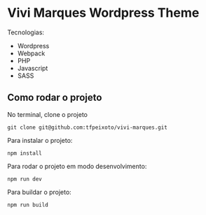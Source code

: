 # Vivi Marques Wordpress Theme

Tecnologias:

- Wordpress
- Webpack
- PHP
- Javascript
- SASS

## Como rodar o projeto

No terminal, clone o projeto
```
git clone git@github.com:tfpeixoto/vivi-marques.git
```

Para instalar o projeto:
```
npm install
```

Para rodar o projeto em modo desenvolvimento:
```
npm run dev
```

Para buildar o projeto:
```
npm run build
```
